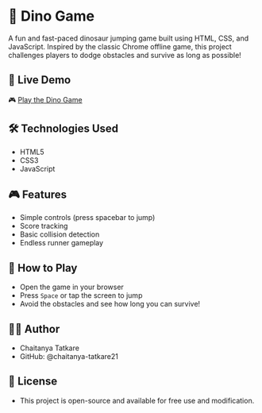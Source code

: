 # 🦖 Dino Game

A fun and fast-paced dinosaur jumping game built using HTML, CSS, and JavaScript. Inspired by the classic Chrome offline game, this project challenges players to dodge obstacles and survive as long as possible!

## 🚀 Live Demo

🎮 [Play the Dino Game]( https://chaitanya-tatkare21.github.io/Dino-Game/) 

## 🛠️ Technologies Used

- HTML5
- CSS3
- JavaScript

## 🎮 Features

- Simple controls (press spacebar to jump)
- Score tracking
- Basic collision detection
- Endless runner gameplay

## 🧩 How to Play

- Open the game in your browser
- Press `Space` or tap the screen to jump
- Avoid the obstacles and see how long you can survive!

## 🙋‍♂️ Author

- Chaitanya Tatkare
- GitHub: @chaitanya-tatkare21

## 📄 License

- This project is open-source and available for free use and modification.


